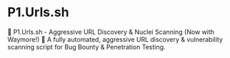 # P1.Urls.sh
🚀 P1.Urls.sh - Aggressive URL Discovery &amp; Nuclei Scanning (Now with Waymore!)  🔎 A fully automated, aggressive URL discovery &amp; vulnerability scanning script for Bug Bounty &amp; Penetration Testing.
